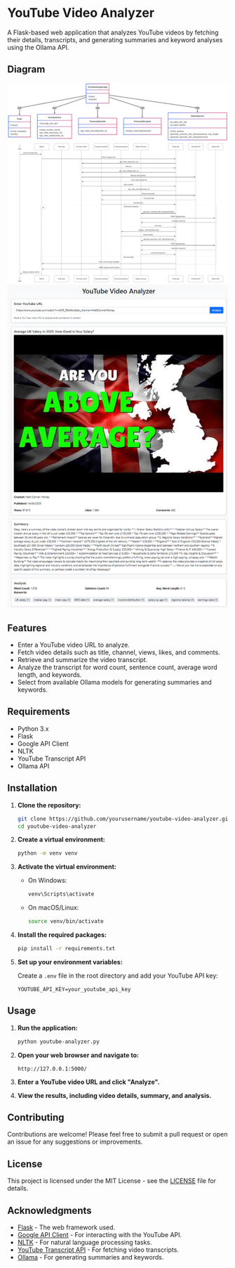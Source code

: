 # YouTube Video Analyzer

A Flask-based web application that analyzes YouTube videos by fetching their details, transcripts, and generating summaries and keyword analyses using the Ollama API.

## Diagram

![YouTube API Class Diagram](YoutubeAPI-class.png)
![YouTube API Sequence Diagram](youtubeAPI-sequence.png)
![YouTube API screenshot](youtubeAPI.jpg)

## Features

- Enter a YouTube video URL to analyze.
- Fetch video details such as title, channel, views, likes, and comments.
- Retrieve and summarize the video transcript.
- Analyze the transcript for word count, sentence count, average word length, and keywords.
- Select from available Ollama models for generating summaries and keywords.

## Requirements

- Python 3.x
- Flask
- Google API Client
- NLTK
- YouTube Transcript API
- Ollama API

## Installation

1. **Clone the repository:**

   ```bash
   git clone https://github.com/yourusername/youtube-video-analyzer.git
   cd youtube-video-analyzer
   ```

2. **Create a virtual environment:**

   ```bash
   python -m venv venv
   ```

3. **Activate the virtual environment:**

   - On Windows:
     ```bash
     venv\Scripts\activate
     ```
   - On macOS/Linux:
     ```bash
     source venv/bin/activate
     ```

4. **Install the required packages:**

   ```bash
   pip install -r requirements.txt
   ```

5. **Set up your environment variables:**

   Create a `.env` file in the root directory and add your YouTube API key:

   ```plaintext
   YOUTUBE_API_KEY=your_youtube_api_key
   ```

## Usage

1. **Run the application:**

   ```bash
   python youtube-analyzer.py
   ```

2. **Open your web browser and navigate to:**

   ```
   http://127.0.0.1:5000/
   ```

3. **Enter a YouTube video URL and click "Analyze".**

4. **View the results, including video details, summary, and analysis.**

## Contributing

Contributions are welcome! Please feel free to submit a pull request or open an issue for any suggestions or improvements.

## License

This project is licensed under the MIT License - see the [LICENSE](LICENSE) file for details.

## Acknowledgments

- [Flask](https://flask.palletsprojects.com/) - The web framework used.
- [Google API Client](https://github.com/googleapis/google-api-python-client) - For interacting with the YouTube API.
- [NLTK](https://www.nltk.org/) - For natural language processing tasks.
- [YouTube Transcript API](https://github.com/jdepoix/youtube-transcript-api) - For fetching video transcripts.
- [Ollama](https://ollama.com/) - For generating summaries and keywords.
